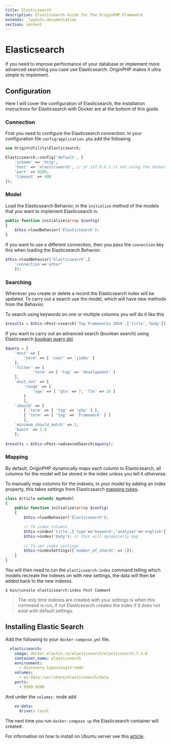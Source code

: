 ```yaml
---
title: Elasticsearch
description: Elasticsearch Guide for the OriginPHP Framework
extends: _layouts.documentation
section: content
---
```

# Elasticsearch

If you need to improve performance of your database or implement more advanced searching you case use Elasticsearch. OriginPHP makes it ultra simple to implement.

## Configuration

Here I will cover the configuration of Elasticsearch, the installation instructions for Elasticsearch with Docker are at the bottom of this guide.

### Connection

First you need to configure the Elasticsearch connection. In your configuration file `config/application.php` add the following

```php
use Origin\Utility\Elasticsearch;

Elasticsearch::config('default', [
    'scheme' => 'http',
    'host' => 'elasticsearch', // or 127.0.0.1 if not using the docker version
    'port' => 9200,
    'timeout' => 400
]);
```

### Model

Load the Elasticsearch Behavior, in the `initialize` method of the models that you want to implement Elasticsearch in.

```php
public function initialize(array $config)
{
    $this->loadBehavior('Elasticsearch');
}
```

If you want to use a different connection, then you pass the `connection` key this when loading the Elasticsearch Behavior.

```php
$this->loadBehavior('Elasticsearch',[
    'connection'=>'other'
    ]);
```

### Searching

Whenever you create or delete a record the Elasticsearch index will be updated.
To carry out a search use the model, which will have new methods from the Behavior.

To search using keywords on one or multiple columns you will do it like this

```php
$results = $this->Post->search('Top Frameworks 2019',['title','body']); // from Controller
```

If you want to carry out an advanced search (boolean search) using Elasticsearch [boolean query dsl](https://www.elastic.co/guide/en/elasticsearch/reference/current/query-dsl-bool-query.html).


```php
$query = [
    'must' => [
        'term' => [ 'user' => 'jimbo' ]
    ],
    'filter' => [
            'term' => [ 'tag' => 'development' ]
    ],
    'must_not' => [
        'range' => [
            'age' => [ 'gte' => 7, 'lte' => 18 ]
        ]
        ],
    'should' => [
        [ 'term' => [ 'tag' => 'php' ] ],
        [ 'term' => [ 'tag' => 'framework' ] ]
        ],
    'minimum_should_match' => 1,
    'boost' => 1.0
    ];
    
$results = $this->Post->advancedSearch($query);
```

### Mapping

By default, OriginPHP dynamically maps each column to Elasticsearch, all columns for the model will be stored in the index unless you tell it otherwise.

To manually map columns for the indexes, in your model by adding an index property, this takes settings from Elasticsearch [mapping types](https://www.elastic.co/guide/en/elasticsearch/reference/current/mapping-types.html).


```php
class Article extends AppModel
{
    public function initialize(array $config)
    {
        $this->loadBehavior('Elasticsearch');

        // To index columns
        $this->index('title',['type'=>'keyword','analyzer'=>'english']);
        $this->index('body'); // this will dynamically map
        
        // To set index settings
        $this->indexSettings(['number_of_shards' => 1]); 
    }
}
```

You will then need to run the `elasticsearch:index` command telling which models recreate the indexes on with new settings, the data will then be added back to the new indexes.

```linux
$ bin/console elasticsearch:index Post Comment
```

> The only time indexes are created with your settings is when this command is run, if not Elasticsearch creates the index if it does not exist with default settings.

## Installing Elastic Search

Add the following to your `docker-compose.yml` file.

```yml
  elasticsearch:
    image: docker.elastic.co/elasticsearch/elasticsearch:7.3.0
    container_name: elasticsearch
    environment:
      - discovery.type=single-node
    volumes:
      - es-data:/usr/share/elasticsearch/data
    ports:
      - 9200:9200
```

And under the `volumes:` node add

```yml
    es-data:
      driver: local
```

The next time you run `docker-compose up` the Elasticsearch container will created.

For information on how to install on Ubuntu server see this [article](https://linuxize.com/post/how-to-install-elasticsearch-on-ubuntu-18-04/).